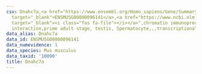 ```yaml
---
csv: Dnahc7a,<a href="https://www.ensembl.org/Homo_sapiens/Gene/Summary?db=core;g=ENSMUSG00000096141"
  target="_blank">ENSMUSG00000096141</a>,<a href="https://www.ncbi.nlm.nih.gov/pubmed/25450459"
  target="_blank"><i class="fas fa-file"></i></a>",chromatin immunoprecipitation assay,direct
  interaction,prime adult stage, testis, Spermatocyte,,,transcriptional regulation,
data_alias: Dnahc7a
data_id: ENSMUSG00000096141
data_numevidence: 1
data_species: Mus musculus
data_taxid: '10090'
title: Dnahc7a
---
```

